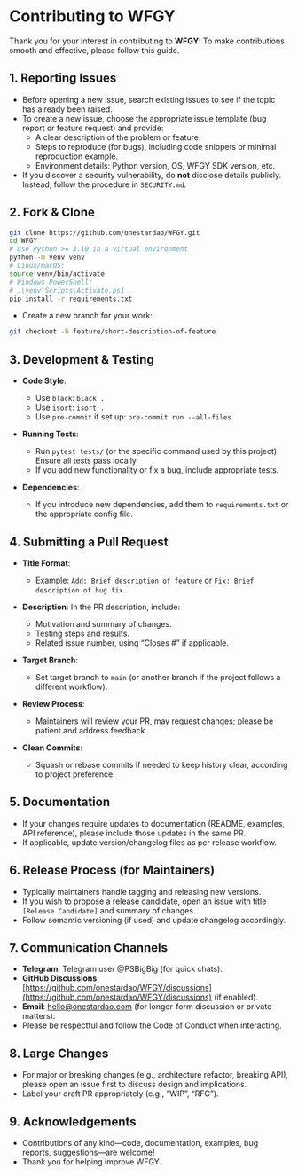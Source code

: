 

# Contributing to WFGY

Thank you for your interest in contributing to **WFGY**! To make contributions smooth and effective, please follow this guide.

## 1. Reporting Issues
- Before opening a new issue, search existing issues to see if the topic has already been raised.
- To create a new issue, choose the appropriate issue template (bug report or feature request) and provide:
  - A clear description of the problem or feature.
  - Steps to reproduce (for bugs), including code snippets or minimal reproduction example.
  - Environment details: Python version, OS, WFGY SDK version, etc.
- If you discover a security vulnerability, do **not** disclose details publicly. Instead, follow the procedure in `SECURITY.md`.

## 2. Fork & Clone
```bash
git clone https://github.com/onestardao/WFGY.git
cd WFGY
# Use Python >= 3.10 in a virtual environment
python -m venv venv
# Linux/macOS:
source venv/bin/activate
# Windows PowerShell:
# .\venv\Scripts\Activate.ps1
pip install -r requirements.txt
````

* Create a new branch for your work:

```bash
git checkout -b feature/short-description-of-feature
```

## 3. Development & Testing

* **Code Style**:

  * Use `black`: `black .`
  * Use `isort`: `isort .`
  * Use `pre-commit` if set up: `pre-commit run --all-files`
* **Running Tests**:

  * Run `pytest tests/` (or the specific command used by this project). Ensure all tests pass locally.
  * If you add new functionality or fix a bug, include appropriate tests.
* **Dependencies**:

  * If you introduce new dependencies, add them to `requirements.txt` or the appropriate config file.

## 4. Submitting a Pull Request

* **Title Format**:

  * Example: `Add: Brief description of feature` or `Fix: Brief description of bug fix`.
* **Description**: In the PR description, include:

  * Motivation and summary of changes.
  * Testing steps and results.
  * Related issue number, using “Closes #<issue-number>” if applicable.
* **Target Branch**:

  * Set target branch to `main` (or another branch if the project follows a different workflow).
* **Review Process**:

  * Maintainers will review your PR, may request changes; please be patient and address feedback.
* **Clean Commits**:

  * Squash or rebase commits if needed to keep history clear, according to project preference.

## 5. Documentation

* If your changes require updates to documentation (README, examples, API reference), please include those updates in the same PR.
* If applicable, update version/changelog files as per release workflow.

## 6. Release Process (for Maintainers)

* Typically maintainers handle tagging and releasing new versions.
* If you wish to propose a release candidate, open an issue with title `[Release Candidate]` and summary of changes.
* Follow semantic versioning (if used) and update changelog accordingly.

## 7. Communication Channels

* **Telegram**: Telegram user @PSBigBig (for quick chats).
* **GitHub Discussions**: [https://github.com/onestardao/WFGY/discussions](https://github.com/onestardao/WFGY/discussions) (if enabled).
* **Email**: [hello@onestardao.com](mailto:hello@onestardao.com) (for longer-form discussion or private matters).
* Please be respectful and follow the Code of Conduct when interacting.

## 8. Large Changes

* For major or breaking changes (e.g., architecture refactor, breaking API), please open an issue first to discuss design and implications.
* Label your draft PR appropriately (e.g., “WIP”, “RFC”).

## 9. Acknowledgements

* Contributions of any kind—code, documentation, examples, bug reports, suggestions—are welcome!
* Thank you for helping improve WFGY.

